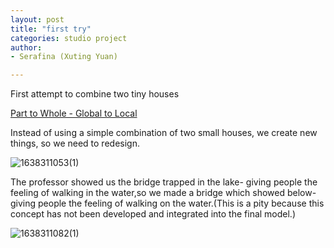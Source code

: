 ```yaml
---
layout: post
title: "first try"
categories: studio project
author:
- Serafina (Xuting Yuan)

---
```


First attempt to combine two tiny houses

[Part to Whole - Global to Local](http://keanmgc.github.io/2021fall3yr-studio/)



Instead of using a simple combination of two small houses, we create new things, so we need to redesign.

![1638311053(1)](https://user-images.githubusercontent.com/90553458/144138004-fa4ef2ee-d2ed-4e57-8862-b27bffc28435.png)


The professor showed us the bridge trapped in the lake- giving people the feeling of walking in the water,so we made a bridge which showed below-giving people the feeling of walking on the water.(This is a pity because this concept has not been developed and integrated into the final model.)

![1638311082(1)](https://user-images.githubusercontent.com/90553458/144138010-e4c1f552-e752-49aa-a43b-9a173d2b2795.png)

